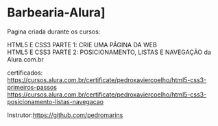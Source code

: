 # Barbearia-Alura]

Pagina criada durante os cursos: 

HTML5 E CSS3 PARTE 1: CRIE UMA PÁGINA DA WEB <br>
HTML5 E CSS3 PARTE 2: POSICIONAMENTO, LISTAS E NAVEGAÇÃO da
Alura.com.br

certificados:
https://cursos.alura.com.br/certificate/pedroxaviercoelho/html5-css3-primeiros-passos
https://cursos.alura.com.br/certificate/pedroxaviercoelho/html5-css3-posicionamento-listas-navegacao

Instrutor:https://github.com/pedromarins
